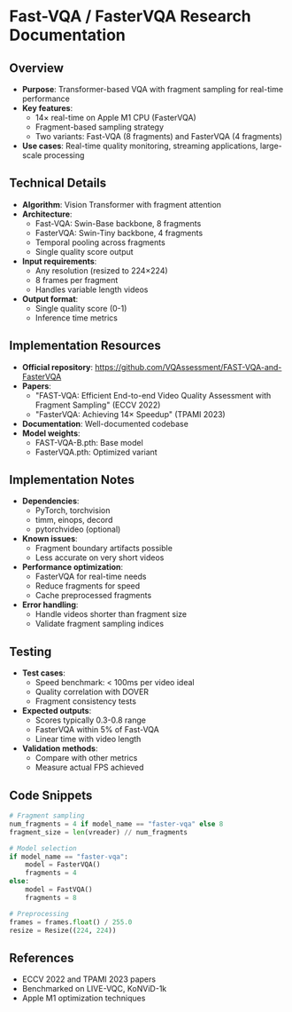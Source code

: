# Fast-VQA / FasterVQA Research Documentation

## Overview
- **Purpose**: Transformer-based VQA with fragment sampling for real-time performance
- **Key features**:
  - 14× real-time on Apple M1 CPU (FasterVQA)
  - Fragment-based sampling strategy
  - Two variants: Fast-VQA (8 fragments) and FasterVQA (4 fragments)
- **Use cases**: Real-time quality monitoring, streaming applications, large-scale processing

## Technical Details
- **Algorithm**: Vision Transformer with fragment attention
- **Architecture**:
  - Fast-VQA: Swin-Base backbone, 8 fragments
  - FasterVQA: Swin-Tiny backbone, 4 fragments
  - Temporal pooling across fragments
  - Single quality score output
- **Input requirements**:
  - Any resolution (resized to 224×224)
  - 8 frames per fragment
  - Handles variable length videos
- **Output format**:
  - Single quality score (0-1)
  - Inference time metrics

## Implementation Resources
- **Official repository**: https://github.com/VQAssessment/FAST-VQA-and-FasterVQA
- **Papers**:
  - "FAST-VQA: Efficient End-to-end Video Quality Assessment with Fragment Sampling" (ECCV 2022)
  - "FasterVQA: Achieving 14× Speedup" (TPAMI 2023)
- **Documentation**: Well-documented codebase
- **Model weights**:
  - FAST-VQA-B.pth: Base model
  - FasterVQA.pth: Optimized variant

## Implementation Notes
- **Dependencies**:
  - PyTorch, torchvision
  - timm, einops, decord
  - pytorchvideo (optional)
- **Known issues**:
  - Fragment boundary artifacts possible
  - Less accurate on very short videos
- **Performance optimization**:
  - FasterVQA for real-time needs
  - Reduce fragments for speed
  - Cache preprocessed fragments
- **Error handling**:
  - Handle videos shorter than fragment size
  - Validate fragment sampling indices

## Testing
- **Test cases**:
  - Speed benchmark: < 100ms per video ideal
  - Quality correlation with DOVER
  - Fragment consistency tests
- **Expected outputs**:
  - Scores typically 0.3-0.8 range
  - FasterVQA within 5% of Fast-VQA
  - Linear time with video length
- **Validation methods**:
  - Compare with other metrics
  - Measure actual FPS achieved

## Code Snippets
```python
# Fragment sampling
num_fragments = 4 if model_name == "faster-vqa" else 8
fragment_size = len(vreader) // num_fragments

# Model selection
if model_name == "faster-vqa":
    model = FasterVQA()
    fragments = 4
else:
    model = FastVQA()
    fragments = 8

# Preprocessing
frames = frames.float() / 255.0
resize = Resize((224, 224))
```

## References
- ECCV 2022 and TPAMI 2023 papers
- Benchmarked on LIVE-VQC, KoNViD-1k
- Apple M1 optimization techniques